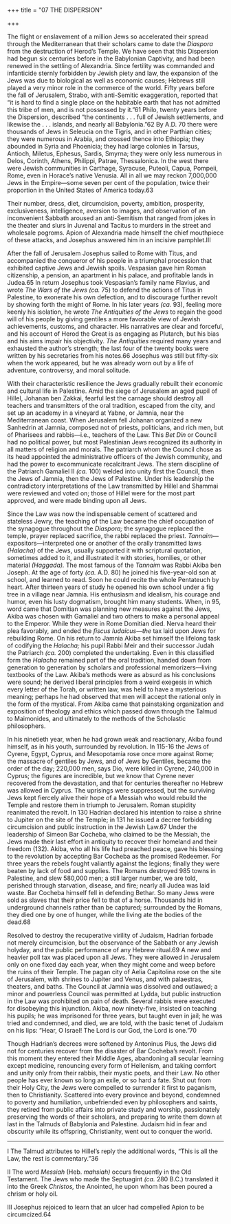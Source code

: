 +++
title = "07 THE DISPERSION"

+++

The flight or enslavement of a million Jews so accelerated their spread through the Mediterranean that their scholars came to date the *Diaspora* from the destruction of Herod’s Temple. We have seen that this Dispersion had begun six centuries before in the Babylonian Captivity, and had been renewed in the settling of Alexandria. Since fertility was commanded and infanticide sternly forbidden by Jewish piety and law, the expansion of the Jews was due to biological as well as economic causes; Hebrews still played a very minor role in the commerce of the world. Fifty years before the fall of Jerusalem, Strabo, with anti-Semitic exaggeration, reported that “it is hard to find a single place on the habitable earth that has not admitted this tribe of men, and is not possessed by it.”61 Philo, twenty years before the Dispersion, described “the continents . . . full of Jewish settlements, and likewise the . . . islands, and nearly all Babylonia.”62 By A.D. 70 there were thousands of Jews in Seleucia on the Tigris, and in other Parthian cities; they were numerous in Arabia, and crossed thence into Ethiopia; they abounded in Syria and Phoenicia; they had large colonies in Tarsus, Antioch, Miletus, Ephesus, Sardis, Smyrna; they were only less numerous in Delos, Corinth, Athens, Philippi, Patrae, Thessalonica. In the west there were Jewish communities in Carthage, Syracuse, Puteoli, Capua, Pompeii, Rome, even in Horace’s native Venusia. All in all we may reckon 7,000,000 Jews in the Empire—some seven per cent of the population, twice their proportion in the United States of America today.63

Their number, dress, diet, circumcision, poverty, ambition, prosperity, exclusiveness, intelligence, aversion to images, and observation of an inconvenient Sabbath aroused an anti-Semitism that ranged from jokes in the theater and slurs in Juvenal and Tacitus to murders in the street and wholesale pogroms. Apion of Alexandria made himself the chief mouthpiece of these attacks, and Josephus answered him in an incisive pamphlet.III

After the fall of Jerusalem Josephus sailed to Rome with Titus, and accompanied the conqueror of his people in a triumphal procession that exhibited captive Jews and Jewish spoils. Vespasian gave him Roman citizenship, a pension, an apartment in his palace, and profitable lands in Judea.65 In return Josephus took Vespasian’s family name Flavius, and wrote *The Wars of the Jews \(ca.* 75\) to defend the actions of Titus in Palestine, to exonerate his own defection, and to discourage further revolt by showing forth the might of Rome. In his later years *\(ca.* 93\), feeling more keenly his isolation, he wrote *The Antiquities of the Jews* to regain the good will of his people by giving gentiles a more favorable view of Jewish achievements, customs, and character. His narratives are clear and forceful, and his account of Herod the Great is as engaging as Plutarch, but his bias and his aims impair his objectivity. *The Antiquities* required many years and exhausted the author’s strength; the last four of the twenty books were written by his secretaries from his notes.66 Josephus was still but fifty-six when the work appeared, but he was already worn out by a life of adventure, controversy, and moral solitude.

With their characteristic resilience the Jews gradually rebuilt their economic and cultural life in Palestine. Amid the siege of Jerusalem an aged pupil of Hillel, Johanan ben Zakkai, fearful lest the carnage should destroy all teachers and transmitters of the oral tradition, escaped from the city, and set up an academy in a vineyard at Yabne, or Jamnia, near the Mediterranean coast. When Jerusalem fell Johanan organized a new Sanhedrin at Jamnia, composed not of priests, politicians, and rich men, but of Pharisees and rabbis—i.e., teachers of the Law. This *Bet Din* or Council had no political power, but most Palestinian Jews recognized its authority in all matters of religion and morals. The patriarch whom the Council chose as its head appointed the administrative officers of the Jewish community, and had the power to excommunicate recalcitrant Jews. The stern discipline of the Patriarch Gamaliel II *\(ca.* 100\) welded into unity first the Council, then the Jews of Jamnia, then the Jews of Palestine. Under his leadership the contradictory interpretations of the Law transmitted by Hillel and Shammai were reviewed and voted on; those of Hillel were for the most part approved, and were made binding upon all Jews.

Since the Law was now the indispensable cement of scattered and stateless Jewry, the teaching of the Law became the chief occupation of the synagogue throughout the *Diaspora;* the synagogue replaced the temple, prayer replaced sacrifice, the rabbi replaced the priest. *Tannaim*—expositors—interpreted one or another of the orally transmitted laws *\(Halacha\)* of the Jews, usually supported it with scriptural quotation, sometimes added to it, and illustrated it with stories, homilies, or other material *\(Haggada\).* The most famous of the *Tannaim* was Rabbi Akiba ben Joseph. At the age of forty *\(ca.* A.D. 80\) he joined his five-year-old son at school, and learned to read. Soon he could recite the whole Pentateuch by heart. After thirteen years of study he opened his own school under a fig tree in a village near Jamnia. His enthusiasm and idealism, his courage and humor, even his lusty dogmatism, brought him many students. When, in 95, word came that Domitian was planning new measures against the Jews, Akiba was chosen with Gamaliel and two others to make a personal appeal to the Emperor. While they were in Rome Domitian died. Nerva heard their plea favorably, and ended the *fiscus Iudaicus—the* tax laid upon Jews for rebuilding Rome. On his return to Jamnia Akiba set himself the lifelong task of codifying the *Halacha;* his pupil Rabbi Meir and their successor Judah the Patriarch *\(ca.* 200\) completed the undertaking. Even in this classified form the *Halacha* remained part of the oral tradition, handed down from generation to generation by scholars and professional memorizers—living textbooks of the Law. Akiba’s methods were as absurd as his conclusions were sound; he derived liberal principles from a weird exegesis in which every letter of the Torah, or written law, was held to have a mysterious meaning; perhaps he had observed that men will accept the rational only in the form of the mystical. From Akiba came that painstaking organization and exposition of theology and ethics which passed down through the Talmud to Maimonides, and ultimately to the methods of the Scholastic philosophers.

In his ninetieth year, when he had grown weak and reactionary, Akiba found himself, as in his youth, surrounded by revolution. In 115-16 the Jews of Cyrene, Egypt, Cyprus, and Mesopotamia rose once more against Rome; the massacre of gentiles by Jews, and of Jews by Gentiles, became the order of the day; 220,000 men, says Dio, were killed in Cyrene, 240,000 in Cyprus; the figures are incredible, but we know that Cyrene never recovered from the devastation, and that for centuries thereafter no Hebrew was allowed in Cyprus. The uprisings were suppressed, but the surviving Jews kept fiercely alive their hope of a Messiah who would rebuild the Temple and restore them in triumph to Jerusalem. Roman stupidity reanimated the revolt. In 130 Hadrian declared his intention to raise a shrine to Jupiter on the site of the Temple; in 131 he issued a decree forbidding circumcision and public instruction in the Jewish Law.67 Under the leadership of Simeon Bar Cocheba, who claimed to be the Messiah, the Jews made their last effort in antiquity to recover their homeland and their freedom \(132\). Akiba, who all his life had preached peace, gave his blessing to the revolution by accepting Bar Cocheba as the promised Redeemer. For three years the rebels fought valiantly against the legions; finally they were beaten by lack of food and supplies. The Romans destroyed 985 towns in Palestine, and slew 580,000 men; a still larger number, we are told, perished through starvation, disease, and fire; nearly all Judea was laid waste. Bar Cocheba himself fell in defending Bethar. So many Jews were sold as slaves that their price fell to that of a horse. Thousands hid in underground channels rather than be captured; surrounded by the Romans, they died one by one of hunger, while the living ate the bodies of the dead.68

Resolved to destroy the recuperative virility of Judaism, Hadrian forbade not merely circumcision, but the observance of the Sabbath or any Jewish holyday, and the public performance of any Hebrew ritual.69 A new and heavier poll tax was placed upon all Jews. They were allowed in Jerusalem only on one fixed day each year, when they might come and weep before the ruins of their Temple. The pagan city of Aelia Capitolina rose on the site of Jerusalem, with shrines to Jupiter and Venus, and with palaestras, theaters, and baths. The Council at Jamnia was dissolved and outlawed; a minor and powerless Council was permitted at Lydda, but public instruction in the Law was prohibited on pain of death. Several rabbis were executed for disobeying this injunction. Akiba, now ninety-five, insisted on teaching his pupils; he was imprisoned for three years, but taught even in jail; he was tried and condemned, and died, we are told, with the basic tenet of Judaism on his lips: “Hear, O Israel\! The Lord is our God, the Lord is one.”70

Though Hadrian’s decrees were softened by Antoninus Pius, the Jews did not for centuries recover from the disaster of Bar Cocheba’s revolt. From this moment they entered their Middle Ages, abandoning all secular learning except medicine, renouncing every form of Hellenism, and taking comfort and unity only from their rabbis, their mystic poets, and their Law. No other people has ever known so long an exile, or so hard a fate. Shut out from their Holy City, the Jews were compelled to surrender it first to paganism, then to Christianity. Scattered into every province and beyond, condemned to poverty and humiliation, unbefriended even by philosophers and saints, they retired from public affairs into private study and worship, passionately preserving the words of their scholars, and preparing to write them down at last in the Talmuds of Babylonia and Palestine. Judaism hid in fear and obscurity while its offspring, Christianity, went out to conquer the world.



* * *

I The Talmud attributes to Hillel’s reply the additional words, “This is all the Law, the rest is commentary.”36

II The word *Messiah* \(Heb. *mahsiah\)* occurs frequently in the Old Testament. The Jews who made the Septuagint *\(ca.* 280 B.C.\) translated it into the Greek *Christos,* the Anointed, he upon whom has been poured a chrism or holy oil.

III Josephus rejoiced to learn that an ulcer had compelled Apion to be circumcized.64